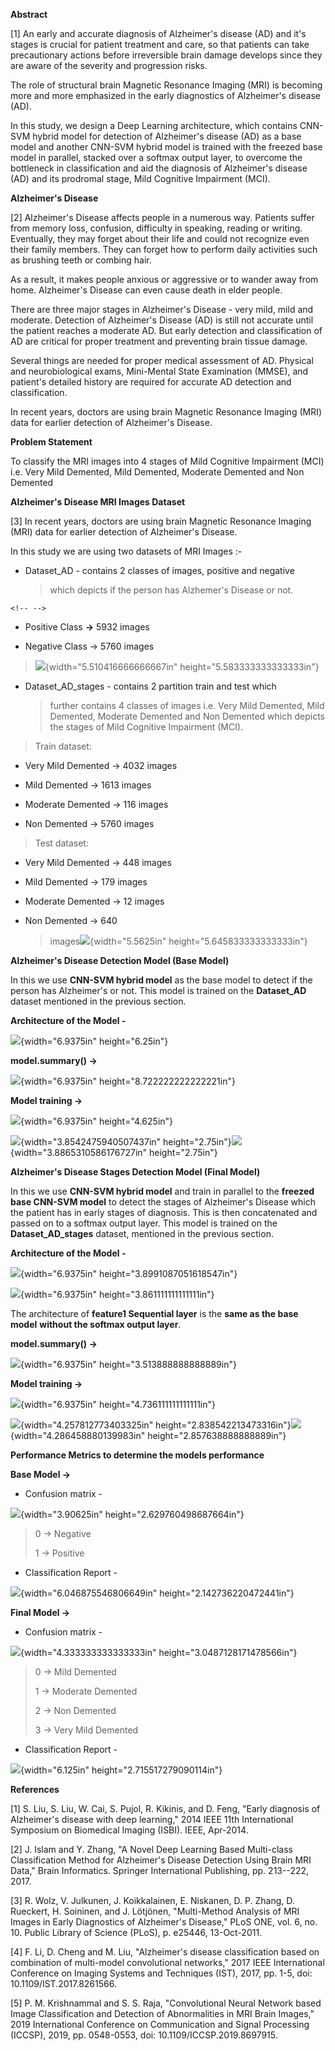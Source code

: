 **Abstract**

\[1\] An early and accurate diagnosis of Alzheimer\'s disease (AD) and
it's stages is crucial for patient treatment and care, so that patients
can take precautionary actions before irreversible brain damage develops
since they are aware of the severity and progression risks.

The role of structural brain Magnetic Resonance Imaging (MRI) is
becoming more and more emphasized in the early diagnostics of
Alzheimer\'s disease (AD).

In this study, we design a Deep Learning architecture, which contains
CNN-SVM hybrid model for detection of Alzheimer\'s disease (AD) as a
base model and another CNN-SVM hybrid model is trained with the freezed
base model in parallel, stacked over a softmax output layer, to overcome
the bottleneck in classification and aid the diagnosis of Alzheimer\'s
disease (AD) and its prodromal stage, Mild Cognitive Impairment (MCI).

**Alzheimer's Disease**

\[2\] Alzheimer's Disease affects people in a numerous way. Patients
suffer from memory loss, confusion, difficulty in speaking, reading or
writing. Eventually, they may forget about their life and could not
recognize even their family members. They can forget how to perform
daily activities such as brushing teeth or combing hair.

As a result, it makes people anxious or aggressive or to wander away
from home. Alzheimer's Disease can even cause death in elder people.

There are three major stages in Alzheimer's Disease - very mild, mild
and moderate. Detection of Alzheimer's Disease (AD) is still not
accurate until the patient reaches a moderate AD. But early detection
and classification of AD are critical for proper treatment and
preventing brain tissue damage.

Several things are needed for proper medical assessment of AD. Physical
and neurobiological exams, Mini-Mental State Examination (MMSE), and
patient's detailed history are required for accurate AD detection and
classification.

In recent years, doctors are using brain Magnetic Resonance Imaging
(MRI) data for earlier detection of Alzheimer's Disease.

**Problem Statement**

To classify the MRI images into 4 stages of Mild Cognitive Impairment
(MCI) i.e. Very Mild Demented, Mild Demented, Moderate Demented and Non
Demented

**Alzheimer's Disease MRI Images Dataset**

\[3\] In recent years, doctors are using brain Magnetic Resonance
Imaging (MRI) data for earlier detection of Alzheimer's Disease.

In this study we are using two datasets of MRI Images :-

- Dataset_AD - contains 2 classes of images, positive and negative
  > which depicts if the person has Alzhemer's Disease or not.

```{=html}
<!-- -->
```

- Positive Class **→** 5932 images

- Negative Class → 5760 images

> ![](vertopal_59ae7803efed4764a1f2a3f900ea1382/media/image21.png){width="5.510416666666667in"
> height="5.583333333333333in"}

- Dataset_AD_stages - contains 2 partition train and test which
  > further contains 4 classes of images i.e. Very Mild Demented, Mild
  > Demented, Moderate Demented and Non Demented which depicts the
  > stages of Mild Cognitive Impairment (MCI).

> Train dataset:

- Very Mild Demented → 4032 images

- Mild Demented → 1613 images

- Moderate Demented → 116 images

- Non Demented → 5760 images

> Test dataset:

- Very Mild Demented → 448 images

- Mild Demented → 179 images

- Moderate Demented → 12 images

- Non Demented → 640
  > images![](vertopal_59ae7803efed4764a1f2a3f900ea1382/media/image20.png){width="5.5625in"
  > height="5.645833333333333in"}

**Alzheimer's Disease Detection Model (Base Model)**

In this we use **CNN-SVM hybrid model** as the base model to detect if
the person has Alzheimer's or not. This model is trained on the
**Dataset_AD** dataset mentioned in the previous section.

**Architecture of the Model -**

![](vertopal_59ae7803efed4764a1f2a3f900ea1382/media/image19.png){width="6.9375in"
height="6.25in"}

**model.summary() →**

![](vertopal_59ae7803efed4764a1f2a3f900ea1382/media/image1.png){width="6.9375in"
height="8.722222222222221in"}

**Model training →**

![](vertopal_59ae7803efed4764a1f2a3f900ea1382/media/image7.png){width="6.9375in"
height="4.625in"}

![](vertopal_59ae7803efed4764a1f2a3f900ea1382/media/image9.png){width="3.8542475940507437in"
height="2.75in"}![](vertopal_59ae7803efed4764a1f2a3f900ea1382/media/image4.png){width="3.8865310586176727in"
height="2.75in"}

**Alzheimer's Disease Stages Detection Model (Final Model)**

In this we use **CNN-SVM hybrid model** and train in parallel to the
**freezed base CNN-SVM model** to detect the stages of Alzheimer's
Disease which the patient has in early stages of diagnosis. This is then
concatenated and passed on to a softmax output layer. This model is
trained on the **Dataset_AD_stages** dataset, mentioned in the previous
section.

**Architecture of the Model -**

![](vertopal_59ae7803efed4764a1f2a3f900ea1382/media/image6.png){width="6.9375in"
height="3.8991087051618547in"}

![](vertopal_59ae7803efed4764a1f2a3f900ea1382/media/image15.png){width="6.9375in"
height="3.861111111111111in"}

The architecture of **feature1 Sequential layer** is the **same as the
base model** **without the softmax output layer**.

**model.summary() →**

![](vertopal_59ae7803efed4764a1f2a3f900ea1382/media/image13.png){width="6.9375in"
height="3.513888888888889in"}

**Model training →**

![](vertopal_59ae7803efed4764a1f2a3f900ea1382/media/image10.png){width="6.9375in"
height="4.736111111111111in"}

![](vertopal_59ae7803efed4764a1f2a3f900ea1382/media/image5.png){width="4.257812773403325in"
height="2.838542213473316in"}![](vertopal_59ae7803efed4764a1f2a3f900ea1382/media/image18.png){width="4.286458880139983in"
height="2.857638888888889in"}

**Performance Metrics to determine the models performance**

**Base Model →**

- Confusion matrix -

![](vertopal_59ae7803efed4764a1f2a3f900ea1382/media/image11.png){width="3.90625in"
height="2.629760498687664in"}

> 0 → Negative
>
> 1 → Positive

- Classification Report -

![](vertopal_59ae7803efed4764a1f2a3f900ea1382/media/image12.png){width="6.046875546806649in"
height="2.142736220472441in"}

**Final Model →**

- Confusion matrix -

![](vertopal_59ae7803efed4764a1f2a3f900ea1382/media/image14.png){width="4.333333333333333in"
height="3.0487128171478566in"}

> 0 → Mild Demented
>
> 1 → Moderate Demented
>
> 2 → Non Demented
>
> 3 → Very Mild Demented

- Classification Report -

![](vertopal_59ae7803efed4764a1f2a3f900ea1382/media/image2.png){width="6.125in"
height="2.715517279090114in"}

**References**

\[1\] S. Liu, S. Liu, W. Cai, S. Pujol, R. Kikinis, and D. Feng, "Early
diagnosis of Alzheimer's disease with deep learning," 2014 IEEE 11th
International Symposium on Biomedical Imaging (ISBI). IEEE, Apr-2014.

\[2\] J. Islam and Y. Zhang, "A Novel Deep Learning Based Multi-class
Classification Method for Alzheimer's Disease Detection Using Brain MRI
Data," Brain Informatics. Springer International Publishing, pp.
213--222, 2017.

\[3\] R. Wolz, V. Julkunen, J. Koikkalainen, E. Niskanen, D. P. Zhang,
D. Rueckert, H. Soininen, and J. Lötjönen, "Multi-Method Analysis of MRI
Images in Early Diagnostics of Alzheimer's Disease," PLoS ONE, vol. 6,
no. 10. Public Library of Science (PLoS), p. e25446, 13-Oct-2011.

\[4\] F. Li, D. Cheng and M. Liu, \"Alzheimer\'s disease classification
based on combination of multi-model convolutional networks,\" 2017 IEEE
International Conference on Imaging Systems and Techniques (IST), 2017,
pp. 1-5, doi: 10.1109/IST.2017.8261566.

\[5\] P. M. Krishnammal and S. S. Raja, \"Convolutional Neural Network
based Image Classification and Detection of Abnormalities in MRI Brain
Images,\" 2019 International Conference on Communication and Signal
Processing (ICCSP), 2019, pp. 0548-0553, doi:
10.1109/ICCSP.2019.8697915.
